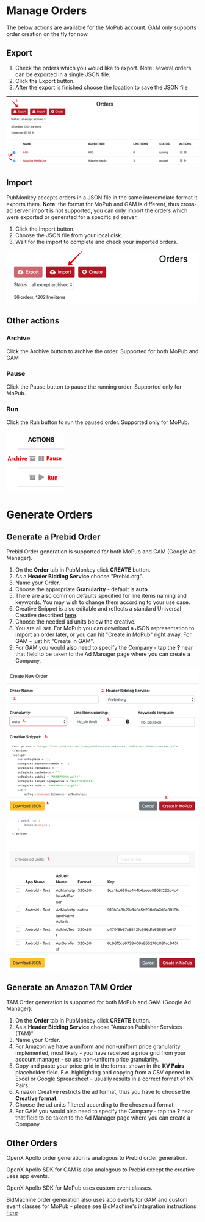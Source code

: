 # Manage Orders

The below actions are available for the MoPub account.  GAM only supports order creation on the fly for now. 

## Export

1. Check the orders which you would like to export. Note: several orders can be exported in a single JSON file. 
2. Click the Export button.
3. After the export is finished choose the location to save the JSON file 

![order export](img/order-export.png)

## Import

PubMonkey accepts orders in a JSON file in the same interemdiate format it exports them.
**Note**: the format for MoPub and GAM is different, thus cross-ad server import is not supported, you can only import the orders which were exported or generated for a specific ad server. 

1. Click the Import button.
2. Choose the JSON file from your local disk.
3. Wait for the import to complete and check your imported orders.

![order import](img/order-import.png)

## Other actions

### Archive

Click the Archive button to archive the order.  Supported for both MoPub and GAM

### Pause

Click the Pause button to pause the running order.  Supported only for MoPub.

### Run

Click the Run button to run the paused order.  Supported only for MoPub.

![other actions](img/order-actions.png)

# Generate Orders

## Generate a Prebid Order

Prebid Order generation is supported for both MoPub and GAM (Google Ad Manager). 

1. On the **Order** tab in PubMonkey click **CREATE** button.
2. As a **Header Bidding Service** choose "Prebid.org".
3. Name your Order.
4. Choose the appropriate **Granularity** - default is **auto**.
5. There are also common defaults specified for line items naming and keywords.  You may wish to change them according to your use case.
6. Creative Snippet is also editable and reflects a standard Universal Creative described [here](http://prebid.org/overview/prebid-universal-creative.html).
7. Choose the needed ad units below the creative. 
8. You are all set.  For MoPub you can download a JSON representation to import an order later, or you can hit "Create in MoPub" right away.  For GAM - just hit "Create in GAM".
9. For GAM you would also need to specify the Company - tap the **?** near that field to be taken to the Ad Manager page where you can create a Company.  

![Prebid order](img/order-prebid01.png)

![Prebid order](img/order-prebid02.png)

## Generate an Amazon TAM Order

TAM Order generation is supported for both MoPub and GAM (Google Ad Manager). 

1. On the **Order** tab in PubMonkey click **CREATE** button.
2. As a **Header Bidding Service** choose "Amazon Publisher Services (TAM)".
3. Name your Order.
4. For Amazon we have a uniform and non-uniform price granularity implemented, most likely - you have received a price grid from your account manager - so use non-uniform price granularity.
5. Copy and paste your price grid in the format shown in the **KV Pairs** placeholder field.  F.e. highlighting and copying from a CSV opened in Excel or Google Spreadsheet - usually results in a correct format of KV Pairs.  
6. Amazon Creative restricts the ad format, thus you have to choose the **Creative format**.
7. Choose the ad units filtered according to the chosen ad format. 
8. For GAM you would also need to specify the Company - tap the **?** near that field to be taken to the Ad Manager page where you can create a Company.  


## Other Orders

OpenX Apollo order generation is analogous to Prebid order generation. 

OpenX Apollo SDK for GAM is also analogous to Prebid except the creative uses app events. 

OpenX Apollo SDK for MoPub uses custom event classes.  

BidMachine order generation also uses app events for GAM and custom event classes for MoPub - please see BidMachine's integration instructions [here](https://doc.bidmachine.io/eng/ssp-publisher-integration-documentation/bidmachine-sdk-admanager-appevent-integration)
